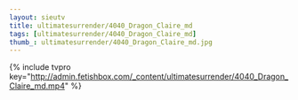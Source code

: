 ```yaml
--- 
layout: sieutv
title: ultimatesurrender/4040_Dragon_Claire_md
tags: [ultimatesurrender/4040_Dragon_Claire_md]
thumb_: ultimatesurrender/4040_Dragon_Claire_md.jpg
---
```

{% include tvpro key="http://admin.fetishbox.com/_content/ultimatesurrender/4040_Dragon_Claire_md.mp4" %} 
